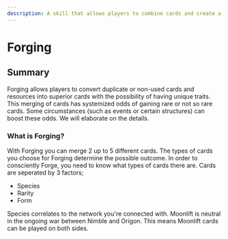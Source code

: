 ```yaml
---
description: A skill that allows players to combine cards and create a superior one.
---
```


# Forging

## Summary

Forging allows players to convert duplicate or non-used cards and resources into superior cards with the possibility of having unique traits. This merging of cards has systemized odds of gaining rare or not so rare cards. Some circumstances \(such as events or certain structures\) can boost these odds. We will elaborate on the details.

### What is Forging?

With Forging you can merge 2 up to 5 different cards. The types of cards you choose for Forging determine the possible outcome. In order to consciently Forge, you need to know what types of cards there are. Cards are seperated by 3 factors;

* Species
* Rarity
* Form

Species correlates to the network you're connected with. Moonlift is neutral in the ongoing war between Nimble and Origon. This means Moonlift cards can be played on both sides. 

